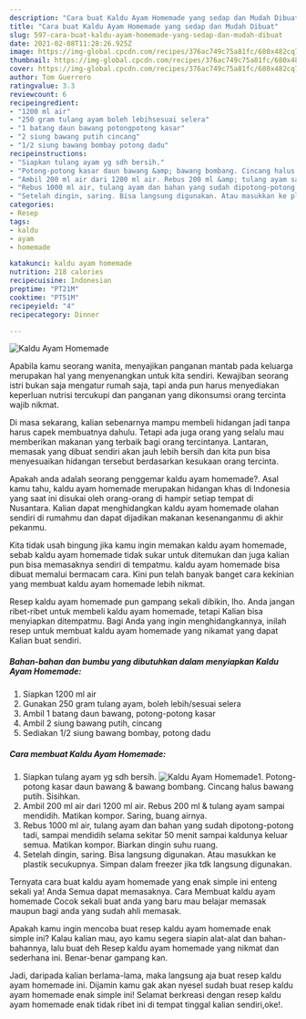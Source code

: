 ```yaml
---
description: "Cara buat Kaldu Ayam Homemade yang sedap dan Mudah Dibuat"
title: "Cara buat Kaldu Ayam Homemade yang sedap dan Mudah Dibuat"
slug: 597-cara-buat-kaldu-ayam-homemade-yang-sedap-dan-mudah-dibuat
date: 2021-02-08T11:28:26.925Z
image: https://img-global.cpcdn.com/recipes/376ac749c75a81fc/680x482cq70/kaldu-ayam-homemade-foto-resep-utama.jpg
thumbnail: https://img-global.cpcdn.com/recipes/376ac749c75a81fc/680x482cq70/kaldu-ayam-homemade-foto-resep-utama.jpg
cover: https://img-global.cpcdn.com/recipes/376ac749c75a81fc/680x482cq70/kaldu-ayam-homemade-foto-resep-utama.jpg
author: Tom Guerrero
ratingvalue: 3.3
reviewcount: 6
recipeingredient:
- "1200 ml air"
- "250 gram tulang ayam boleh lebihsesuai selera"
- "1 batang daun bawang potongpotong kasar"
- "2 siung bawang putih cincang"
- "1/2 siung bawang bombay potong dadu"
recipeinstructions:
- "Siapkan tulang ayam yg sdh bersih."
- "Potong-potong kasar daun bawang &amp; bawang bombang. Cincang halus bawang putih. Sisihkan."
- "Ambil 200 ml air dari 1200 ml air. Rebus 200 ml &amp; tulang ayam sampai mendidih. Matikan kompor. Saring, buang airnya."
- "Rebus 1000 ml air, tulang ayam dan bahan yang sudah dipotong-potong tadi, sampai mendidih selama sekitar 50 menit sampai kaldunya keluar semua. Matikan kompor. Biarkan dingin suhu ruang."
- "Setelah dingin, saring. Bisa langsung digunakan. Atau masukkan ke plastik secukupnya. Simpan dalam freezer jika tdk langsung digunakan."
categories:
- Resep
tags:
- kaldu
- ayam
- homemade

katakunci: kaldu ayam homemade 
nutrition: 218 calories
recipecuisine: Indonesian
preptime: "PT21M"
cooktime: "PT51M"
recipeyield: "4"
recipecategory: Dinner

---
```



![Kaldu Ayam Homemade](https://img-global.cpcdn.com/recipes/376ac749c75a81fc/680x482cq70/kaldu-ayam-homemade-foto-resep-utama.jpg)

Apabila kamu seorang wanita, menyajikan panganan mantab pada keluarga merupakan hal yang menyenangkan untuk kita sendiri. Kewajiban seorang istri bukan saja mengatur rumah saja, tapi anda pun harus menyediakan keperluan nutrisi tercukupi dan panganan yang dikonsumsi orang tercinta wajib nikmat.

Di masa  sekarang, kalian sebenarnya mampu membeli hidangan jadi tanpa harus capek membuatnya dahulu. Tetapi ada juga orang yang selalu mau memberikan makanan yang terbaik bagi orang tercintanya. Lantaran, memasak yang dibuat sendiri akan jauh lebih bersih dan kita pun bisa menyesuaikan hidangan tersebut berdasarkan kesukaan orang tercinta. 



Apakah anda adalah seorang penggemar kaldu ayam homemade?. Asal kamu tahu, kaldu ayam homemade merupakan hidangan khas di Indonesia yang saat ini disukai oleh orang-orang di hampir setiap tempat di Nusantara. Kalian dapat menghidangkan kaldu ayam homemade olahan sendiri di rumahmu dan dapat dijadikan makanan kesenanganmu di akhir pekanmu.

Kita tidak usah bingung jika kamu ingin memakan kaldu ayam homemade, sebab kaldu ayam homemade tidak sukar untuk ditemukan dan juga kalian pun bisa memasaknya sendiri di tempatmu. kaldu ayam homemade bisa dibuat memalui bermacam cara. Kini pun telah banyak banget cara kekinian yang membuat kaldu ayam homemade lebih nikmat.

Resep kaldu ayam homemade pun gampang sekali dibikin, lho. Anda jangan ribet-ribet untuk membeli kaldu ayam homemade, tetapi Kalian bisa menyiapkan ditempatmu. Bagi Anda yang ingin menghidangkannya, inilah resep untuk membuat kaldu ayam homemade yang nikamat yang dapat Kalian buat sendiri.

<!--inarticleads1-->

##### Bahan-bahan dan bumbu yang dibutuhkan dalam menyiapkan Kaldu Ayam Homemade:

1. Siapkan 1200 ml air
1. Gunakan 250 gram tulang ayam, boleh lebih/sesuai selera
1. Ambil 1 batang daun bawang, potong-potong kasar
1. Ambil 2 siung bawang putih, cincang
1. Sediakan 1/2 siung bawang bombay, potong dadu




<!--inarticleads2-->

##### Cara membuat Kaldu Ayam Homemade:

1. Siapkan tulang ayam yg sdh bersih.
<img src="https://img-global.cpcdn.com/steps/ea9db5504881b9cf/160x128cq70/kaldu-ayam-homemade-langkah-memasak-1-foto.jpg" alt="Kaldu Ayam Homemade">1. Potong-potong kasar daun bawang &amp; bawang bombang. Cincang halus bawang putih. Sisihkan.
1. Ambil 200 ml air dari 1200 ml air. Rebus 200 ml &amp; tulang ayam sampai mendidih. Matikan kompor. Saring, buang airnya.
1. Rebus 1000 ml air, tulang ayam dan bahan yang sudah dipotong-potong tadi, sampai mendidih selama sekitar 50 menit sampai kaldunya keluar semua. Matikan kompor. Biarkan dingin suhu ruang.
1. Setelah dingin, saring. Bisa langsung digunakan. Atau masukkan ke plastik secukupnya. Simpan dalam freezer jika tdk langsung digunakan.




Ternyata cara buat kaldu ayam homemade yang enak simple ini enteng sekali ya! Anda Semua dapat memasaknya. Cara Membuat kaldu ayam homemade Cocok sekali buat anda yang baru mau belajar memasak maupun bagi anda yang sudah ahli memasak.

Apakah kamu ingin mencoba buat resep kaldu ayam homemade enak simple ini? Kalau kalian mau, ayo kamu segera siapin alat-alat dan bahan-bahannya, lalu buat deh Resep kaldu ayam homemade yang nikmat dan sederhana ini. Benar-benar gampang kan. 

Jadi, daripada kalian berlama-lama, maka langsung aja buat resep kaldu ayam homemade ini. Dijamin kamu gak akan nyesel sudah buat resep kaldu ayam homemade enak simple ini! Selamat berkreasi dengan resep kaldu ayam homemade enak tidak ribet ini di tempat tinggal kalian sendiri,oke!.

